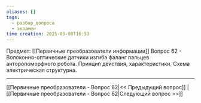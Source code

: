 ```yaml
---
aliases: []
tags:
  - разбор_вопроса
  - экзамен
time creation: 2025-03-08T16:53
---
```

Предмет: [[Первичные преобразователи информации]]
Вопрос 62 - Волоконно-оптические датчики изгиба фаланг пальцев анторопоморфного робота. Принцип действия, характеристики. Схема электрическая структурна.



---
[[Первичные преобразователи - Вопрос 62|<< Предыдущий вопрос]] | [[Первичные преобразователи - Вопрос 62|Следующий вопрос >>]]